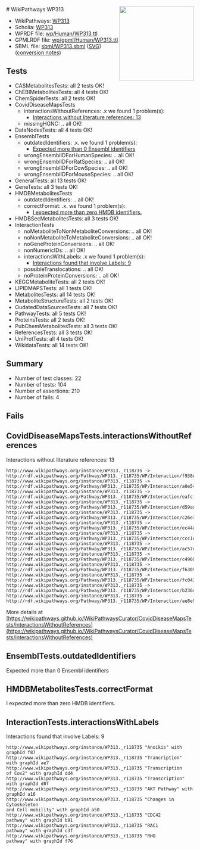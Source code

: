 <img style="float: right; width: 200px" src="../logo.png" />
# WikiPathways WP313

* WikiPathways: [WP313](https://identifiers.org/wikipathways:WP313)
* Scholia: [WP313](https://scholia.toolforge.org/wikipathways/WP313)
* WPRDF file: [wp/Human/WP313.ttl](../wp/Human/WP313.ttl)
* GPMLRDF file: [wp/gpml/Human/WP313.ttl](../wp/gpml/Human/WP313.ttl)
* SBML file: [sbml/WP313.sbml](../sbml/WP313.sbml) ([SVG](../sbml/WP313.svg)) ([conversion notes](../sbml/WP313.txt))

## Tests
* CASMetabolitesTests: all 2 tests OK!
* ChEBIMetabolitesTests: all 4 tests OK!
* ChemSpiderTests: all 2 tests OK!
* CovidDiseaseMapsTests
    * interactionsWithoutReferences: .x we found 1 problem(s):
        * [Interactions without literature references: 13](#9701cce4)
    * missingHGNC: .. all OK!
* DataNodesTests: all 4 tests OK!
* EnsemblTests
    * outdatedIdentifiers: .x. we found 1 problem(s):
        * [Expected more than 0 Ensembl identifiers](#f44398b7)
    * wrongEnsemblIDForHumanSpecies: .. all OK!
    * wrongEnsemblIDForRatSpecies: .. all OK!
    * wrongEnsemblIDForCowSpecies: .. all OK!
    * wrongEnsemblIDForMouseSpecies: .. all OK!
* GeneralTests: all 13 tests OK!
* GeneTests: all 3 tests OK!
* HMDBMetabolitesTests
    * outdatedIdentifiers: .. all OK!
    * correctFormat: .x. we found 1 problem(s):
        * [I expected more than zero HMDB identifiers.](#ad154c1e)
* HMDBSecMetabolitesTests: all 3 tests OK!
* InteractionTests
    * noMetaboliteToNonMetaboliteConversions: .. all OK!
    * noNonMetaboliteToMetaboliteConversions: .. all OK!
    * noGeneProteinConversions: .. all OK!
    * nonNumericIDs: .. all OK!
    * interactionsWithLabels: .x we found 1 problem(s):
        * [Interactions found that involve Labels: 9](#630d2680)
    * possibleTranslocations: .. all OK!
    * noProteinProteinConversions: .. all OK!
* KEGGMetaboliteTests: all 2 tests OK!
* LIPIDMAPSTests: all 1 tests OK!
* MetabolitesTests: all 14 tests OK!
* MetaboliteStructureTests: all 2 tests OK!
* OudatedDataSourcesTests: all 7 tests OK!
* PathwayTests: all 5 tests OK!
* ProteinsTests: all 2 tests OK!
* PubChemMetabolitesTests: all 3 tests OK!
* ReferencesTests: all 3 tests OK!
* UniProtTests: all 4 tests OK!
* WikidataTests: all 14 tests OK!


## Summary

* Number of test classes: 22
* Number of tests: 104
* Number of assertions: 210
* Number of fails: 4

## Fails

<a name="9701cce4" />

## CovidDiseaseMapsTests.interactionsWithoutReferences

Interactions without literature references: 13
```
http://www.wikipathways.org/instance/WP313._r118735 -> http://rdf.wikipathways.org/Pathway/WP313._r118735/WP/Interaction/f938e
http://www.wikipathways.org/instance/WP313._r118735 -> http://rdf.wikipathways.org/Pathway/WP313._r118735/WP/Interaction/a0e54
http://www.wikipathways.org/instance/WP313._r118735 -> http://rdf.wikipathways.org/Pathway/WP313._r118735/WP/Interaction/eafcf
http://www.wikipathways.org/instance/WP313._r118735 -> http://rdf.wikipathways.org/Pathway/WP313._r118735/WP/Interaction/d59ad
http://www.wikipathways.org/instance/WP313._r118735 -> http://rdf.wikipathways.org/Pathway/WP313._r118735/WP/Interaction/c26e7
http://www.wikipathways.org/instance/WP313._r118735 -> http://rdf.wikipathways.org/Pathway/WP313._r118735/WP/Interaction/ec44a
http://www.wikipathways.org/instance/WP313._r118735 -> http://rdf.wikipathways.org/Pathway/WP313._r118735/WP/Interaction/ccc1c
http://www.wikipathways.org/instance/WP313._r118735 -> http://rdf.wikipathways.org/Pathway/WP313._r118735/WP/Interaction/ac57c
http://www.wikipathways.org/instance/WP313._r118735 -> http://rdf.wikipathways.org/Pathway/WP313._r118735/WP/Interaction/c4960
http://www.wikipathways.org/instance/WP313._r118735 -> http://rdf.wikipathways.org/Pathway/WP313._r118735/WP/Interaction/f6305
http://www.wikipathways.org/instance/WP313._r118735 -> http://rdf.wikipathways.org/Pathway/WP313._r118735/WP/Interaction/fc043
http://www.wikipathways.org/instance/WP313._r118735 -> http://rdf.wikipathways.org/Pathway/WP313._r118735/WP/Interaction/b236d
http://www.wikipathways.org/instance/WP313._r118735 -> http://rdf.wikipathways.org/Pathway/WP313._r118735/WP/Interaction/ae8e9
```

More details at [https://wikipathways.github.io/WikiPathwaysCurator/CovidDiseaseMapsTests/interactionsWithoutReferences](https://wikipathways.github.io/WikiPathwaysCurator/CovidDiseaseMapsTests/interactionsWithoutReferences)

<a name="f44398b7" />

## EnsemblTests.outdatedIdentifiers

Expected more than 0 Ensembl identifiers
<a name="ad154c1e" />

## HMDBMetabolitesTests.correctFormat

I expected more than zero HMDB identifiers.
<a name="630d2680" />

## InteractionTests.interactionsWithLabels

Interactions found that involve Labels: 9
```
http://www.wikipathways.org/instance/WP313._r118735 "Anoikis" with graphId f87
http://www.wikipathways.org/instance/WP313._r118735 "Trancription" with graphId ae7
http://www.wikipathways.org/instance/WP313._r118735 "Transcription
of Cox2" with graphId dd4
http://www.wikipathways.org/instance/WP313._r118735 "Transcription" with graphId d0f
http://www.wikipathways.org/instance/WP313._r118735 "AKT Pathway" with graphId a16
http://www.wikipathways.org/instance/WP313._r118735 "Changes in Cytoskeleton
and Cell mobility" with graphId a50
http://www.wikipathways.org/instance/WP313._r118735 "CDC42
pathway" with graphId b91
http://www.wikipathways.org/instance/WP313._r118735 "RAC1
pathway" with graphId c3f
http://www.wikipathways.org/instance/WP313._r118735 "RHO
pathway" with graphId f76
```

